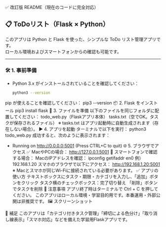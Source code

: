 ✅ 改訂版 README（現在のコードに完全対応）
## 📋 ToDoリスト（Flask × Python）

このアプリは Python と Flask を使った、シンプルな ToDo リスト管理アプリです。  
ローカル環境およびスマートフォンからの確認も可能です。

---

### 🛠 1. 事前準備

- Python 3.x がインストールされていることを確認してください：
  ```bash
  python3 --version
pip が使えることを確認してください：
pip3 --version
📦 2. Flask をインストール
pip3 install flask
📂 3. ファイルを準備
以下のファイルを同じフォルダに配置してください：
todo_web.py（Flaskアプリ本体）
tasks.txt（空でOK。タスクが保存されるファイル）
※ tasks.txt はアプリ起動時に自動生成されます（存在しない場合）。
▶️ 4. アプリを起動
ターミナルで以下を実行：
python3 todo_web.py
成功すると、次のように表示されます：
* Running on http://0.0.0.0:5001 (Press CTRL+C to quit)
🌐 5. ブラウザでアクセス
✅ MacやPCの場合：
http://127.0.0.1:5001
📱 スマートフォンで確認する場合：
MacのIPアドレスを確認：
ipconfig getifaddr en0
例）192.168.1.20
スマホのブラウザで以下にアクセス：
http://192.168.1.20:5001
※ Macとスマホが同じWi-Fiに接続されている必要があります。
✅ アプリの使い方
テキストボックスにタスク・期限・カテゴリを入力し、「追加」ボタンをクリック
タスク横のチェックボックス：完了切り替え
「削除」ボタンでタスクを削除
🧼 注意事項
アプリ終了時はターミナルで Ctrl + C を押してください。
このアプリはローカル環境・学習目的用です。本番運用・外部公開は非推奨です。
🖼 スクリーンショット


🧠 補足
このアプリは「カテゴリ付きタスク管理」「締切による色分け」「取り消し線表示」「スマホ対応」などを備えた学習用Flaskアプリです。
